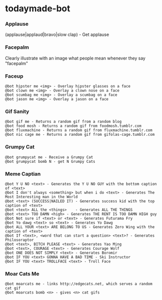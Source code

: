 todaymade-bot
=============

### Applause

(applause|applaud|bravo|slow clap) - Get applause


### Facepalm

Clearly illustrate with an image what people mean whenever they say "facepalm"


### Faceup

```
@bot hipster me <img> - Overlay hipster glasses on a face
@bot clown me <img> - Overlay a clown nose on a face
@bot scumbag me <img> - Overlay a scumbag on a face
@bot jason me <img> - Overlay a jason on a face
```

### Gif Sanity
```
@bot gif me - Returns a random gif from a random blog
@bot food mosh - Returns a random gif from foodmosh.tumblr.com
@bot fluxmachine - Returns a random gif from fluxmachine.tumblr.com
@bot nic cage me - Returns a random gif from gifolas-cage.tumblr.com
```

### Grumpy Cat
```
@bot grumpycat me - Receive a Grumpy Cat
@bot grumpycat bomb N - get N Grumpy Cats
```

### Meme Captian
```
@bot Y U NO <text> - Generates the Y U NO GUY with the bottom caption of <text>
@bot I don't always <something> but when i do <text> - Generates The Most Interesting man in the World
@bot <text> (SUCCESS|NAILED IT) - Generates success kid with the top caption of <text>
@bot <text> ALL the <things>    - Generates ALL THE THINGS
@bot <text> TOO DAMN <high> - Generates THE RENT IS TOO DAMN HIGH guy
@bot Not sure if <text> or <text> - Generates Futurama Fry
@bot Yo dawg <text> so <text> - Generates Yo Dawg
@bot ALL YOUR <text> ARE BELONG TO US - Generates Zero Wing with the caption of <text>
@bot If <text>, <word that can start a question> <text>? - Generates Philosoraptor
@bot <text>, BITCH PLEASE <text> - Generates Yao Ming
@bot <text>, COURAGE <text> - Generates Courage Wolf
@bot ONE DOES NOT SIMPLY <text> - Generates Boromir
@bot IF YOU <text> GONNA HAVE A BAD TIME - Ski Instructor
@bot IF YOU <text> TROLLFACE <text> - Troll Face
```

### Moar Cats Me
```
@bot moarcats me - links http://edgecats.net, which serves a random cat gif
@bot moarcats bomb <n> - gives <n> cat gifs
```
